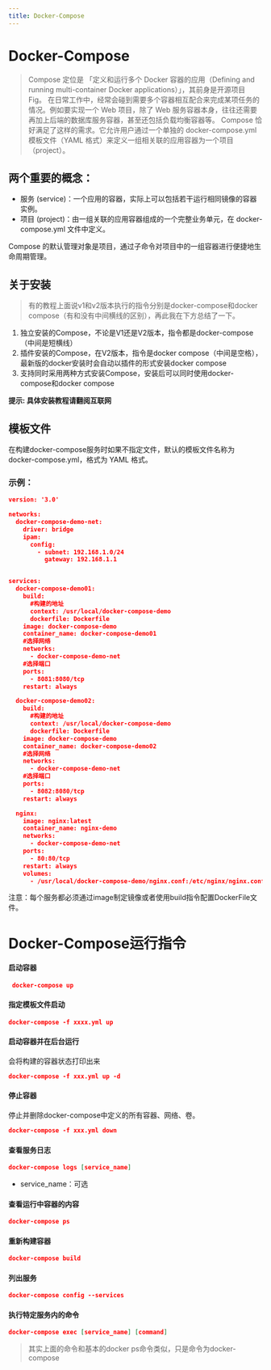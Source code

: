 ```yaml
---
title: Docker-Compose
---
```

# Docker-Compose
> Compose 定位是 「定义和运行多个 Docker 容器的应用（Defining and running multi-container Docker applications）」，其前身是开源项目 Fig。
> 在日常工作中，经常会碰到需要多个容器相互配合来完成某项任务的情况。例如要实现一个 Web 项目，除了 Web 服务容器本身，往往还需要再加上后端的数据库服务容器，甚至还包括负载均衡容器等。			Compose 恰好满足了这样的需求。它允许用户通过一个单独的 docker-compose.yml 模板文件（YAML 格式）来定义一组相关联的应用容器为一个项目（project）。

## 两个重要的概念：

- 服务 (service)：一个应用的容器，实际上可以包括若干运行相同镜像的容器实例。
- 项目 (project)：由一组关联的应用容器组成的一个完整业务单元，在 docker-compose.yml 文件中定义。

Compose 的默认管理对象是项目，通过子命令对项目中的一组容器进行便捷地生命周期管理。
## 关于安装
> 有的教程上面说v1和v2版本执行的指令分别是docker-compose和docker compose（有和没有中间横线的区别），再此我在下方总结了一下。


1. 独立安装的Compose，不论是V1还是V2版本，指令都是docker-compose（中间是短横线）
2. 插件安装的Compose，在V2版本，指令是docker compose（中间是空格），最新版的docker安装时会自动以插件的形式安装docker compose
3. 支持同时采用两种方式安装Compose，安装后可以同时使用docker-compose和docker compose

**提示: 具体安装教程请翻阅互联网**
## 模板文件
在构建docker-compose服务时如果不指定文件，默认的模板文件名称为 docker-compose.yml，格式为 YAML 格式。
### 示例：
```json
version: '3.0'

networks:
  docker-compose-demo-net:
    driver: bridge
    ipam:
      config:
        - subnet: 192.168.1.0/24
          gateway: 192.168.1.1


services:
  docker-compose-demo01:
    build:
      #构建的地址
      context: /usr/local/docker-compose-demo
      dockerfile: Dockerfile
    image: docker-compose-demo
    container_name: docker-compose-demo01
    #选择网络
    networks:
      - docker-compose-demo-net
    #选择端口
    ports:
      - 8081:8080/tcp
    restart: always

  docker-compose-demo02:
    build:
      #构建的地址
      context: /usr/local/docker-compose-demo
      dockerfile: Dockerfile
    image: docker-compose-demo
    container_name: docker-compose-demo02
    #选择网络
    networks:
      - docker-compose-demo-net
    #选择端口
    ports:
      - 8082:8080/tcp
    restart: always

  nginx:
    image: nginx:latest
    container_name: nginx-demo
    networks:
      - docker-compose-demo-net
    ports:
      - 80:80/tcp
    restart: always
    volumes:
      - /usr/local/docker-compose-demo/nginx.conf:/etc/nginx/nginx.conf:rw

```
注意：每个服务都必须通过image制定镜像或者使用build指令配置DockerFile文件。

# Docker-Compose运行指令
#### 启动容器
```json
 docker-compose up
```
#### 指定模板文件启动
```json
docker-compose -f xxxx.yml up
```
#### 启动容器并在后台运行
会将构建的容器状态打印出来
```json
docker-compose -f xxx.yml up -d
```
#### 停止容器
停止并删除docker-compose中定义的所有容器、网络、卷。
```json
docker-compose -f xxx.yml down
```
#### 查看服务日志
```json
docker-compose logs [service_name]
```

- service_name：可选
#### 查看运行中容器的内容
```json
docker-compose ps
```
#### 重新构建容器
```json
docker-compose build
```
#### 列出服务
```json
docker-compose config --services
```
#### 执行特定服务内的命令
```json
docker-compose exec [service_name] [command]
```

> 其实上面的命令和基本的docker ps命令类似，只是命令为docker-compose

